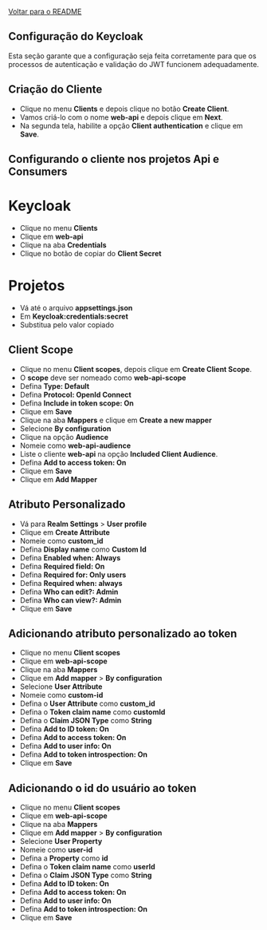 [Voltar para o README](../README.md)

## Configuração do Keycloak

Esta seção garante que a configuração seja feita corretamente para que os processos de autenticação e validação do JWT funcionem adequadamente.

## Criação do Cliente
 - Clique no menu **Clients** e depois clique no botão **Create Client**.
 - Vamos criá-lo com o nome **web-api** e depois clique em **Next**.
 - Na segunda tela, habilite a opção **Client authentication** e clique em **Save**.

## Configurando o cliente nos projetos Api e Consumers
 # Keycloak
 - Clique no menu **Clients**
 - Clique em **web-api**
 - Clique na aba **Credentials**
 - Clique no botão de copiar do **Client Secret**
 
 # Projetos
 - Vá até o arquivo **appsettings.json**
 - Em **Keycloak:credentials:secret**
 - Substitua pelo valor copiado

## Client Scope
 - Clique no menu **Client scopes**, depois clique em **Create Client Scope**.
 - O **scope** deve ser nomeado como **web-api-scope**
 - Defina **Type: Default**
 - Defina **Protocol: OpenId Connect**
 - Defina **Include in token scope: On**
 - Clique em **Save**
 - Clique na aba **Mappers** e clique em **Create a new mapper**
 - Selecione **By configuration**
 - Clique na opção **Audience**
 - Nomeie como **web-api-audience**
 - Liste o cliente **web-api** na opção **Included Client Audience**.
 - Defina **Add to access token: On**
 - Clique em **Save**
 - Clique em **Add Mapper**

## Atributo Personalizado
 - Vá para **Realm Settings** > **User profile**
 - Clique em **Create Attribute**
 - Nomeie como **custom_id**
 - Defina **Display name** como **Custom Id**
 - Defina **Enabled when: Always**
 - Defina **Required field: On**
 - Defina **Required for: Only users**
 - Defina **Required when: always**
 - Defina **Who can edit?: Admin**
 - Defina **Who can view?: Admin**
 - Clique em **Save**
 
## Adicionando atributo personalizado ao token
 - Clique no menu **Client scopes**
 - Clique em **web-api-scope**
 - Clique na aba **Mappers**
 - Clique em **Add mapper** > **By configuration**
 - Selecione **User Attribute**
 - Nomeie como **custom-id**
 - Defina o **User Attribute** como **custom_id**
 - Defina o **Token claim name** como **customId**
 - Defina o **Claim JSON Type** como **String**
 - Defina **Add to ID token: On**
 - Defina **Add to access token: On**
 - Defina **Add to user info: On**
 - Defina **Add to token introspection: On**
 - Clique em **Save**
 
## Adicionando o id do usuário ao token
 - Clique no menu **Client scopes**
 - Clique em **web-api-scope**
 - Clique na aba **Mappers**
 - Clique em **Add mapper** > **By configuration**
 - Selecione **User Property**
 - Nomeie como **user-id**
 - Defina a **Property** como **id**
 - Defina o **Token claim name** como **userId**
 - Defina o **Claim JSON Type** como **String**
 - Defina **Add to ID token: On**
 - Defina **Add to access token: On**
 - Defina **Add to user info: On**
 - Defina **Add to token introspection: On**
 - Clique em **Save**
